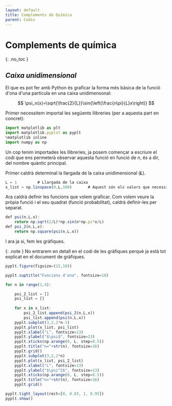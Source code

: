 ```yaml
---
layout: default
title: Complements de Química
parent: Codis
---
```


# Complements de química
{: .no_toc }

## ***Caixa unidimensional***

El que es pot fer amb Python és graficar la forma més bàsica de la funció d'ona d'una partícula en una caixa unidimensonal:

$$ \psi_n(x)=\sqrt{\frac{2}{L}}\sin{\left(\frac{n\pi}{L}x\right)} $$

Primer necessitem importal les següents llibreries (per a aquesta part en concret):

```js
import matplotlib as plt
import matplotlib.pyplot as pyplt
%matplotlib inline
import numpy as np
```

Un cop tenim importades les llibreries, ja posem començar a escriure el codi que ens permeterà observar aquesta funció en funció de *n*, és a dir, del nombre quàntic principal.

Primer caldrà determinal la llargada de la caixa unidimensional (***L***).

```js
L = 1         # Llargada de la caixa
x_list = np.linspace(0,L,100)       # Aquest són els valors que necessitem per a poder fer les gràfiques
```

Ara caldrà definir les funcions que volem graficar. Com volem veure la pròpia funció i el seu quadrat (funció probabilitat), caldrà definir-les per separat.

```js
def psi(n,L,x):
    return np.sqrt(2/L)*np.sin(n*np.pi*x/L)
def psi_2(n,L,x):
    return np.square(psi(n,L,x))
```

I ara ja si, fem les gràfiques.

{: .note }
No entrarem en detall en el codi de les gràfiques perquè ja està tot explicat en el document de gràfiques.

```js
pyplt.figure(figsize=(15,10))

pyplt.suptitle("Funcions d'ona", fontsize=18)

for n in range(1,4):

    psi_2_list = []
    psi_list = []
    
    for x in x_list:
        psi_2_list.append(psi_2(n,L,x))
        psi_list.append(psi(n,L,x))
    pyplt.subplot(3,2,2*n-1)
    pyplt.plot(x_list, psi_list)
    pyplt.xlabel("L", fontsize=13)
    pyplt.ylabel("$\psi$", fontsize=13)
    pyplt.xticks(np.arange(0, L, step=0.5))
    pyplt.title("n="+str(n), fontsize=16)
    pyplt.grid()
    pyplt.subplot(3,2,2*n)
    pyplt.plot(x_list, psi_2_list)
    pyplt.xlabel("L", fontsize=13)
    pyplt.ylabel("$\psi^2$", fontsize=13)
    pyplt.xticks(np.arange(0, L, step=0.5))
    pyplt.title("n="+str(n), fontsize=16)
    pyplt.grid()

pyplt.tight_layout(rect=[0, 0.03, 1, 0.95])
pyplt.show()
```
